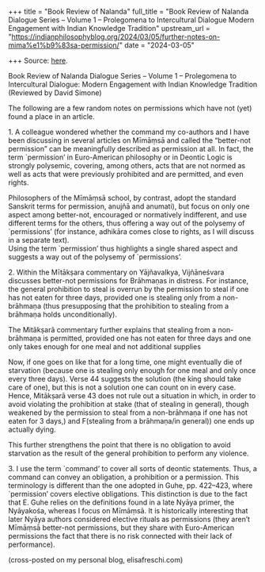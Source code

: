 +++
title = "Book Review of Nalanda"
full_title = "Book Review of Nalanda Dialogue Series – Volume 1 – Prolegomena to Intercultural Dialogue Modern Engagement with Indian Knowledge Tradition"
upstream_url = "https://indianphilosophyblog.org/2024/03/05/further-notes-on-mima%e1%b9%83sa-permission/"
date = "2024-03-05"

+++
Source: [here](https://indianphilosophyblog.org/2024/03/05/further-notes-on-mima%e1%b9%83sa-permission/).

Book Review of Nalanda Dialogue Series – Volume 1 – Prolegomena to Intercultural Dialogue: Modern Engagement with Indian Knowledge Tradition (Reviewed by David Simone)

The following are a few random notes on permissions which have not (yet) found a place in an article.

1\. A colleague wondered whether the command my co-authors and I have been discussing in several articles on Mīmāṃsā and called the “better-not permission” can be meaningfully described as permission at all. In fact, the term \`permission’ in Euro-American philosophy or in Deontic Logic is strongly polysemic, covering, among others, acts that are not normed as well as acts that were previously prohibited and are permitted, and even rights.

Philosophers of the Mīmāṃsā school, by contrast, adopt the standard Sanskrit terms for permission, anujñā and anumati), but focus on only one aspect among better-not, encouraged or normatively indifferent, and use different terms for the others, thus offering a way out of the polysemy of \`permissions’ (for instance, adhikāra comes close to rights, as I will discuss in a separate text).  
Using the term \`permission’ thus highlights a single shared aspect and suggests a way out of the polysemy of \`permissions’.

2\. Within the Mītākṣara commentary on Yājñavalkya, Vijñāneśvara discusses better-not permissions for Brāhmaṇas in distress. For instance, the general prohibition to steal is overrun by the permission to steal if one has not eaten for three days, provided one is stealing only from a non-brāhmaṇa (thus presupposing that the prohibition to stealing from a brāhmaṇa holds unconditionally).

The Mitākṣarā commentary further explains that stealing from a non-brāhmaṇa is permitted, provided one has not eaten for three days and one only takes enough for one meal and not additional supplies

Now, if one goes on like that for a long time, one might eventually die of starvation (because one is stealing only enough for one meal and only once every three days). Verse 44 suggests the solution (the king should take care of one), but this is not a solution one can count on in every case. Hence, Mitākṣarā verse 43 does not rule out a situation in which, in order to avoid violating the prohibition at stake (that of stealing in general), though weakened by the permission to steal from a non-brāhmaṇa if one has not eaten for 3 days,) and F(stealing from a brāhmaṇa/in general)) one ends up actually dying.

This further strengthens the point that there is no obligation to avoid starvation as the result of the general prohibition to perform any violence.

3\. I use the term \`command’ to cover all sorts of deontic statements. Thus, a command can convey an obligation, a prohibition or a permission. This terminology is different than the one adopted in Guhe, pp. 422–423, where \`permission’ covers elective obligations. This distinction is due to the fact that E. Guhe relies on the definitions found in a late Nyāya primer, the Nyāyakośa, whereas I focus on Mīmāṃsā. It is historically interesting that later Nyāya authors considered elective rituals as permissions (they aren’t Mīmāṃsā better-not permissions, but they share with Euro-American permissions the fact that there is no risk connected with their lack of performance).

(cross-posted on my personal blog, elisafreschi.com)
